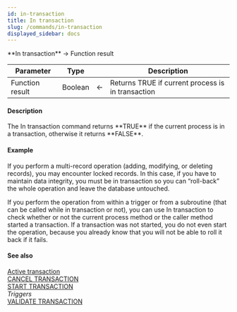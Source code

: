 ```yaml
---
id: in-transaction
title: In transaction
slug: /commands/in-transaction
displayed_sidebar: docs
---
```


<!--REF #_command_.In transaction.Syntax-->**In transaction**  -> Function result<!-- END REF-->
<!--REF #_command_.In transaction.Params-->
| Parameter | Type |  | Description |
| --- | --- | --- | --- |
| Function result | Boolean | &#8592; | Returns TRUE if current process is in transaction |

<!-- END REF-->

#### Description 

<!--REF #_command_.In transaction.Summary-->The In transaction command returns **TRUE** if the current process is in a transaction, otherwise it returns **FALSE**.<!-- END REF-->

#### Example 

If you perform a multi-record operation (adding, modifying, or deleting records), you may encounter locked records. In this case, if you have to maintain data integrity, you must be in transaction so you can “roll-back” the whole operation and leave the database untouched.

If you perform the operation from within a trigger or from a subroutine (that can be called while in transaction or not), you can use In transaction to check whether or not the current process method or the caller method started a transaction. If a transaction was not started, you do not even start the operation, because you already know that you will not be able to roll it back if it fails. 

#### See also 

[Active transaction](active-transaction.md)  
[CANCEL TRANSACTION](cancel-transaction.md)  
[START TRANSACTION](start-transaction.md)  
*Triggers*  
[VALIDATE TRANSACTION](validate-transaction.md)  